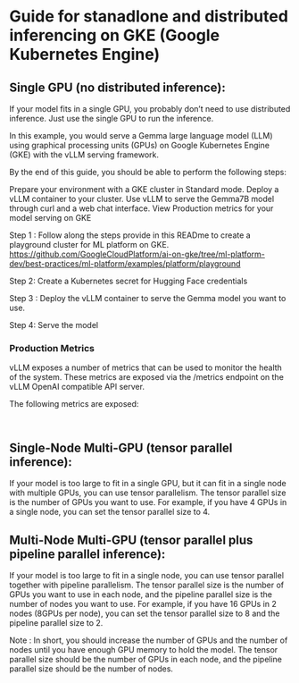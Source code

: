 # Guide for stanadlone and distributed inferencing on GKE (Google Kubernetes Engine)

## Single GPU (no distributed inference): 

If your model fits in a single GPU, you probably don’t need to use distributed inference. Just use the single GPU to run the inference.

In this example, you would serve a Gemma large language model (LLM) using graphical processing units (GPUs) on Google Kubernetes Engine (GKE) with the vLLM serving framework.

By the end of this guide, you should be able to perform the following steps:

Prepare your environment with a GKE cluster in Standard mode.
Deploy a vLLM container to your cluster.
Use vLLM to serve the Gemma7B model through curl and a web chat interface.
View Production metrics for your model serving on GKE

Step 1 :  Follow along the steps provide in this READme to create a playground cluster for ML platform on GKE.
        https://github.com/GoogleCloudPlatform/ai-on-gke/tree/ml-platform-dev/best-practices/ml-platform/examples/platform/playground

Step 2: Create a Kubernetes secret for Hugging Face credentials

Step 3 : Deploy the vLLM container to serve the Gemma model you want to use.

Step 4: Serve the model

### Production Metrics
vLLM exposes a number of metrics that can be used to monitor the health of the system. These metrics are exposed via the /metrics endpoint on the vLLM OpenAI compatible API server.

The following metrics are exposed:

```


```

## Single-Node Multi-GPU (tensor parallel inference):

If your model is too large to fit in a single GPU, but it can fit in a single node with multiple GPUs, you can use tensor parallelism. The tensor parallel size is the number of GPUs you want to use. For example, if you have 4 GPUs in a single node, you can set the tensor parallel size to 4.


## Multi-Node Multi-GPU (tensor parallel plus pipeline parallel inference):
If your model is too large to fit in a single node, you can use tensor parallel together with pipeline parallelism. The tensor parallel size is the number of GPUs you want to use in each node, and the pipeline parallel size is the number of nodes you want to use. For example, if you have 16 GPUs in 2 nodes (8GPUs per node), you can set the tensor parallel size to 8 and the pipeline parallel size to 2.

Note : In short, you should increase the number of GPUs and the number of nodes until you have enough GPU memory to hold the model. The tensor parallel size should be the number of GPUs in each node, and the pipeline parallel size should be the number of nodes.